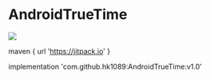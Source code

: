 # AndroidTrueTime

[![](https://jitpack.io/v/hk1089/AndroidTrueTime.svg)](https://jitpack.io/#hk1089/AndroidTrueTime)

maven { url 'https://jitpack.io' }

implementation 'com.github.hk1089:AndroidTrueTime:v1.0'
